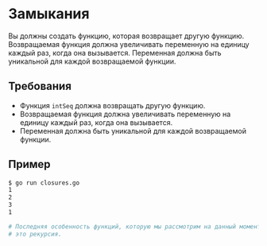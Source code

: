 # Замыкания

Вы должны создать функцию, которая возвращает другую функцию. Возвращаемая функция должна увеличивать переменную на единицу каждый раз, когда она вызывается. Переменная должна быть уникальной для каждой возвращаемой функции.

## Требования

- Функция `intSeq` должна возвращать другую функцию.
- Возвращаемая функция должна увеличивать переменную на единицу каждый раз, когда она вызывается.
- Переменная должна быть уникальной для каждой возвращаемой функции.

## Пример

```sh
$ go run closures.go
1
2
3
1

# Последняя особенность функций, которую мы рассмотрим на данный момент, -
# это рекурсия.
```
